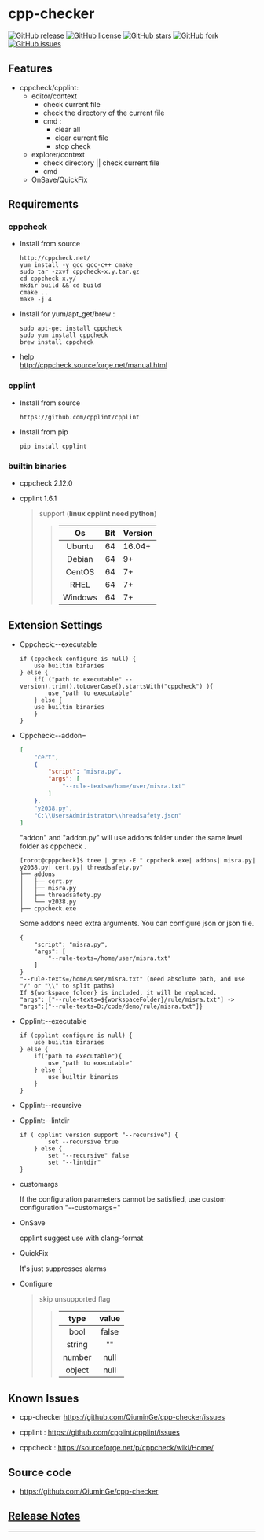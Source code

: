 # cpp-checker

[![GitHub release](https://img.shields.io/github/release/QiuminGe/cpp-checker.svg?style=plastic)](https://github.com/QiuminGe/cpp-checker/releases)
[![GitHub license](https://img.shields.io/github/license/QiuminGe/cpp-checker.svg?style=plastic)](https://github.com/QiuminGe/cpp-checker/blob/main/LICENSE)
[![GitHub stars](https://img.shields.io/github/stars/QiuminGe/cpp-checker?style=plastic)](https://github.com/QiuminGe/cpp-checker/stargazers)
[![GitHub fork](https://img.shields.io/github/forks/QiuminGe/cpp-checker.svg?style=plastic)](https://github.com/QiuminGe/cpp-checker/network/members)
[![GitHub issues](https://img.shields.io/github/issues/QiuminGe/cpp-checker.svg?style=plastic)](https://github.com/QiuminGe/cpp-checker/issues)

## Features

 * cppcheck/cpplint:
    * editor/context      
        * check current file    
        * check the directory of the current file    
        * cmd :    
            * clear all    
            * clear current file    
            * stop check    
    * explorer/context
        * check directory || check current file
        * cmd  
    * OnSave/QuickFix

## Requirements

### cppcheck
* Install from source
    ```
    http://cppcheck.net/
    yum install -y gcc gcc-c++ cmake
    sudo tar -zxvf cppcheck-x.y.tar.gz
    cd cppcheck-x.y/
    mkdir build && cd build
    cmake ..
    make -j 4
    ```
* Install for yum/apt_get/brew :
    ```
    sudo apt-get install cppcheck
    sudo yum install cppcheck
    brew install cppcheck
    ```

* help    
   http://cppcheck.sourceforge.net/manual.html

### cpplint

* Install from source
    ```
    https://github.com/cpplint/cpplint
    ```
* Install from pip
    ```
    pip install cpplint
    ```

### builtin binaries

* cppcheck 2.12.0
* cpplint 1.6.1

    > support  (**linux cpplint need python**)
    >> | Os | Bit | Version | 
    >> |:--:|:---:|:--------|
    >> |Ubuntu|64|16.04+|
    >> |Debian|64|9+|
    >> |CentOS|64|7+|
    >> |RHEL|64|7+|
    >> |Windows|64|7+|

## Extension Settings

 * Cppcheck:--executable   
    ``` 
    if (cppcheck configure is null) {
        use builtin binaries
    } else {
        if( ("path to executable" --version).trim().toLowerCase().startsWith("cppcheck") ){
            use "path to executable"
        } else {
        use builtin binaries 
        }
    }
    ```
 * Cppcheck:--addon= 

    ```json
    [
        "cert", 
        {
            "script": "misra.py", 
            "args": [
                "--rule-texts=/home/user/misra.txt"
            ]
        }, 
        "y2038.py", 
        "C:\\UsersAdministrator\\hreadsafety.json"
    ]
    ```
    "addon" and "addon.py" will use addons folder under the same level folder as cppcheck . 

    ```
    [rorot@cpppcheck]$ tree | grep -E " cppcheck.exe| addons| misra.py| y2038.py| cert.py| threadsafety.py"
    ├── addons
    │   ├── cert.py
    │   ├── misra.py
    │   ├── threadsafety.py
    │   └── y2038.py
    ├── cppcheck.exe
    ```
     Some addons need extra arguments. You can configure json or json file.
    ```
    {
        "script": "misra.py",
        "args": [
            "--rule-texts=/home/user/misra.txt"
        ]
    }
    "--rule-texts=/home/user/misra.txt" (need absolute path, and use "/" or "\\" to split paths)
    If ${workspace folder} is included, it will be replaced.
    "args": ["--rule-texts=${workspaceFolder}/rule/misra.txt"] -> "args":["--rule-texts=D:/code/demo/rule/misra.txt"]}
    ```
*  Cpplint:--executable
    ```
    if (cpplint configure is null) {
        use builtin binaries
    } else {
        if("path to executable"){
            use "path to executable"
        } else {
            use builtin binaries 
        }
    } 
    ```
* Cpplint:--recursive
* Cpplint:--lintdir
    ``` 
    if ( cpplint version support "--recursive") {
            set --recursive true
        } else {
            set "--recursive" false
            set "--lintdir"
    }
    ``` 

* customargs

    If the configuration parameters cannot be satisfied, use custom configuration "--customargs="

* OnSave

    cpplint suggest use with clang-format

* QuickFix

    It's just suppresses alarms

* Configure
    > skip unsupported flag
    >> | type | value |
    >> |:----:|:-----:|
    >> |bool|false|
    >> |string|""|
    >> |number|null|
    >> |object|null|

## Known Issues

* cpp-checker https://github.com/QiuminGe/cpp-checker/issues

* cpplint : https://github.com/cpplint/cpplint/issues

* cppcheck : https://sourceforge.net/p/cppcheck/wiki/Home/

## Source code 

* https://github.com/QiuminGe/cpp-checker

##  [Release Notes](https://github.com/QiuminGe/cpp-checker/blob/main/CHANGELOG.md)

-----------------------------------------------------------------------------------------------------------


